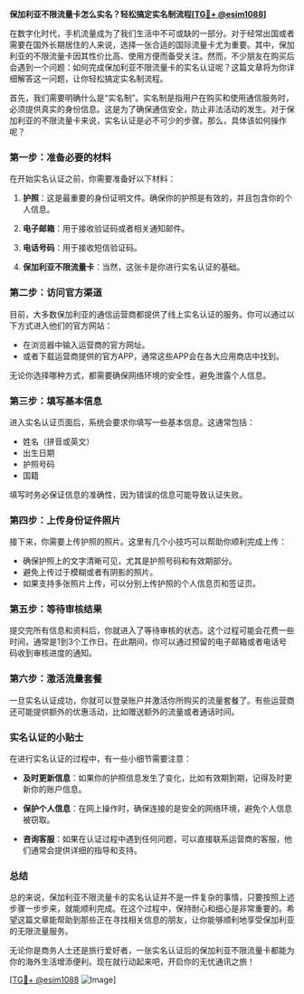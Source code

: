 **保加利亚不限流量卡怎么实名？轻松搞定实名制流程[[TG💪+ @esim1088](https://t.me/s/esim1088)]**

在数字化时代，手机流量成为了我们生活中不可或缺的一部分。对于经常出国或者需要在国外长期居住的人来说，选择一张合适的国际流量卡尤为重要。其中，保加利亚的不限流量卡因其性价比高、使用方便而备受关注。然而，不少朋友在购买后会遇到一个问题：如何完成保加利亚不限流量卡的实名认证呢？这篇文章将为你详细解答这一问题，让你轻松搞定实名制流程。

首先，我们需要明确什么是“实名制”。实名制是指用户在购买和使用通信服务时，必须提供真实的身份信息。这是为了确保通信安全，防止非法活动的发生。对于保加利亚的不限流量卡来说，实名认证是必不可少的步骤。那么，具体该如何操作呢？

### 第一步：准备必要的材料

在开始实名认证之前，你需要准备好以下材料：

1. **护照**：这是最重要的身份证明文件。确保你的护照是有效的，并且包含你的个人信息。
   
2. **电子邮箱**：用于接收验证码或者相关通知邮件。

3. **电话号码**：用于接收短信验证码。

4. **保加利亚不限流量卡**：当然，这张卡是你进行实名认证的基础。

### 第二步：访问官方渠道

目前，大多数保加利亚的通信运营商都提供了线上实名认证的服务。你可以通过以下方式进入他们的官方网站：

- 在浏览器中输入运营商的官方网址。
- 或者下载运营商提供的官方APP，通常这些APP会在各大应用商店中找到。

无论你选择哪种方式，都需要确保网络环境的安全性，避免泄露个人信息。

### 第三步：填写基本信息

进入实名认证页面后，系统会要求你填写一些基本信息。这通常包括：

- 姓名（拼音或英文）
- 出生日期
- 护照号码
- 国籍

填写时务必保证信息的准确性，因为错误的信息可能导致认证失败。

### 第四步：上传身份证件照片

接下来，你需要上传护照的照片。这里有几个小技巧可以帮助你顺利完成上传：

- 确保护照上的文字清晰可见，尤其是护照号码和有效期部分。
- 避免上传过于模糊或者有阴影的照片。
- 如果支持多张照片上传，可以分别上传护照的个人信息页和签证页。

### 第五步：等待审核结果

提交完所有信息和资料后，你就进入了等待审核的状态。这个过程可能会花费一些时间，通常是1到3个工作日。在此期间，你可以通过预留的电子邮箱或者电话号码收到审核进度的通知。

### 第六步：激活流量套餐

一旦实名认证成功，你就可以登录账户并激活你所购买的流量套餐了。有些运营商还可能提供额外的优惠活动，比如赠送额外的流量或者通话时间。

### 实名认证的小贴士

在进行实名认证的过程中，有一些小细节需要注意：

- **及时更新信息**：如果你的护照信息发生了变化，比如有效期到期，记得及时更新你的账户信息。
  
- **保护个人信息**：在网上操作时，确保连接的是安全的网络环境，避免个人信息被窃取。

- **咨询客服**：如果在认证过程中遇到任何问题，可以直接联系运营商的客服，他们通常会提供详细的指导和支持。

### 总结

总的来说，保加利亚不限流量卡的实名认证并不是一件复杂的事情，只要按照上述步骤一步步来，就能顺利完成。在这个过程中，保持耐心和细心是非常重要的。希望这篇文章能帮助到那些正在寻找相关信息的朋友，让你能够顺利地享受保加利亚的无限流量服务。

无论你是商务人士还是旅行爱好者，一张实名认证后的保加利亚不限流量卡都能为你的海外生活增添便利。现在就行动起来吧，开启你的无忧通讯之旅！

[[TG💪+ @esim1088](https://t.me/s/esim1088) ![Image](https://i.postimg.cc/4NQfJmqS/Snipaste-2025-05-13-00-14-12.png)]